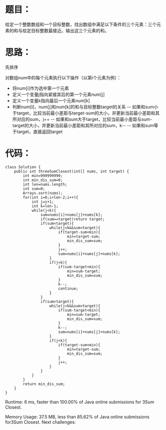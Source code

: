 # 题目：
给定一个整数数组和一个目标整数，找出数组中满足以下条件的三个元素：三个元素的和与给定目标整数最接近。输出这三个元素的和。
# 思路：
先排序

对数组num中的每个元素执行以下操作（以第i个元素为例）：
- 将num[i]作为选中第一个元素
- 定义一个变量j指向紧接其后的第一个元素num[j]
- 定义一个变量k指向最后一个元素num[k]
- 判断num[i]，num[j]和num[k]的和与目标整数target的关系
-- 如果和sum小于target，比较当前最小差距与target-sum的大小，并更新当前最小差距和其所对应的sum，j++
-- 如果和sum大于target，比较当前最小差距与sum-target的大小，并更新当前最小差距和其所对应的sum，k--
-- 如果和sum等于target，直接返回target

# 代码：
```
class Solution {
    public int threeSumClosest(int[] nums, int target) {
        int min=999999999;
        int min_dis_sum=0;
        int len=nums.length;
        int sum=0;
        Arrays.sort(nums);
        for(int i=0;i<len-2;i++){
            int j=i+1;
            int k=len-1;
            while(j<k){
                sum=nums[i]+nums[j]+nums[k];                
                if(sum==target)return target;
                if(sum<target){
                    while(j<k&&sum<target){
                        if(target-sum<min){
                            min=target-sum;
                            min_dis_sum=sum;
                        }
                        j++;
                        sum=nums[i]+nums[j]+nums[k];
                    }
                    if(j<k){
                        if(sum-target<min){
                            min=sum-target;
                            min_dis_sum=sum;
                        }
                        k--;
                        continue;
                    }
                }
                if(sum>target){
                    while(j<k&&sum>target){
                        if(sum-target<min){
                            min=sum-target;
                            min_dis_sum=sum;
                        }
                        k--;
                        sum=nums[i]+nums[j]+nums[k];
                    }
                    if(j<k){
                        if(target-sum<min){
                            min=target-sum;
                            min_dis_sum=sum;
                        }
                        j++;
                    }
                }
            }
        }
        return min_dis_sum;
    }
}
```

Runtime: 6 ms, faster than 100.00% of Java online submissions for 3Sum Closest.

Memory Usage: 37.5 MB, less than 85.62% of Java online submissions for3Sum Closest.
Next challenges:
